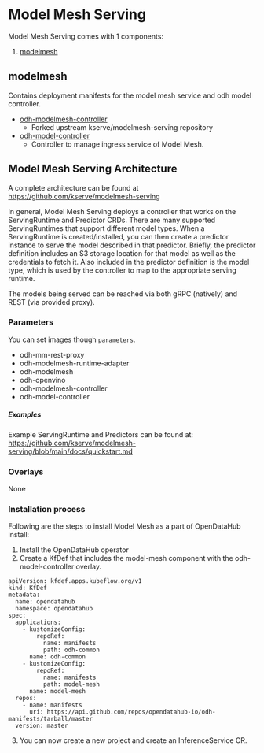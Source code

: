 # Model Mesh Serving

Model Mesh Serving comes with 1 components:

1. [modelmesh](#modelmesh)

## modelmesh

Contains deployment manifests for the model mesh service and odh model controller.

- [odh-modelmesh-controller](https://github.com/opendatahub-io/modelmesh-serving)
  - Forked upstream kserve/modelmesh-serving repository
- [odh-model-controller](https://github.com/opendatahub-io/odh-model-controller)
  - Controller to manage ingress service of Model Mesh.

## Model Mesh Serving Architecture

A complete architecture can be found at https://github.com/kserve/modelmesh-serving

In general, Model Mesh Serving deploys a controller that works on the ServingRuntime and Predictor CRDs. There are many
supported ServingRuntimes that support different model types. When a ServingRuntime is created/installed, you can then
create a predictor instance to serve the model described in that predictor. Briefly, the predictor definition includes
an S3 storage location for that model as well as the credentials to fetch it. Also included in the predictor definition
is the model type, which is used by the controller to map to the appropriate serving runtime.

The models being served can be reached via both gRPC (natively) and REST (via provided proxy).

### Parameters

You can set images though `parameters`.

- odh-mm-rest-proxy
- odh-modelmesh-runtime-adapter
- odh-modelmesh
- odh-openvino
- odh-modelmesh-controller
- odh-model-controller

##### Examples

Example ServingRuntime and Predictors can be found at: https://github.com/kserve/modelmesh-serving/blob/main/docs/quickstart.md

### Overlays

None

### Installation process

Following are the steps to install Model Mesh as a part of OpenDataHub install:

1. Install the OpenDataHub operator
2. Create a KfDef that includes the model-mesh component with the odh-model-controller overlay.

```
apiVersion: kfdef.apps.kubeflow.org/v1
kind: KfDef
metadata:
  name: opendatahub
  namespace: opendatahub
spec:
  applications:
    - kustomizeConfig:
        repoRef:
          name: manifests
          path: odh-common
      name: odh-common
    - kustomizeConfig:
        repoRef:
          name: manifests
          path: model-mesh
      name: model-mesh
  repos:
    - name: manifests
      uri: https://api.github.com/repos/opendatahub-io/odh-manifests/tarball/master
  version: master

```

3. You can now create a new project and create an InferenceService CR.
